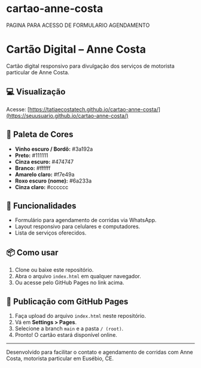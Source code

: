 # cartao-anne-costa
PAGINA PARA ACESSO DE FORMULARIO AGENDAMENTO
# Cartão Digital – Anne Costa

Cartão digital responsivo para divulgação dos serviços de motorista particular de Anne Costa.

## 💻 Visualização

Acesse: [https://tatiaecostatech.github.io/cartao-anne-costa/](https://seuusuario.github.io/cartao-anne-costa/)

## 🎨 Paleta de Cores

- **Vinho escuro / Bordô:** #3a192a
- **Preto:** #111111
- **Cinza escuro:** #474747
- **Branco:** #ffffff
- **Amarelo claro:** #f7e49a
- **Roxo escuro (nome):** #6a233a
- **Cinza claro:** #cccccc

## 🚗 Funcionalidades

- Formulário para agendamento de corridas via WhatsApp.
- Layout responsivo para celulares e computadores.
- Lista de serviços oferecidos.

## 📦 Como usar

1. Clone ou baixe este repositório.
2. Abra o arquivo `index.html` em qualquer navegador.
3. Ou acesse pelo GitHub Pages no link acima.

## 🚀 Publicação com GitHub Pages

1. Faça upload do arquivo `index.html` neste repositório.
2. Vá em **Settings > Pages**.
3. Selecione a branch `main` e a pasta `/ (root)`.
4. Pronto! O cartão estará disponível online.

---

Desenvolvido para facilitar o contato e agendamento de corridas com Anne Costa, motorista particular em Eusébio, CE.
